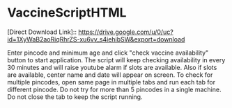 # VaccineScriptHTML
[Direct Download Link]:: https://drive.google.com/u/0/uc?id=1XyWaB2aoRiqRhrZS-xu6vv_s4iehibSW&export=download

Enter pincode and minimum age and click "check vaccine availability" button to start application.
The script will keep checking availability in every 30 minutes and will raise youtube alarm if slots are available.
Also if slots are available, center name and date will appear on screen.
To check for multiple pincodes, open same page in multiple tabs and run each tab for different pincode.
Do not try for more than 5 pincodes in a single machine.
Do not close the tab to keep the script running.
